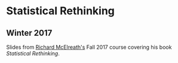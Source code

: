 # Statistical Rethinking

## Winter 2017

Slides from [Richard McElreath's](https://speakerdeck.com/rmcelreath) Fall 2017
course covering his book _Statistical Rethinking_.
